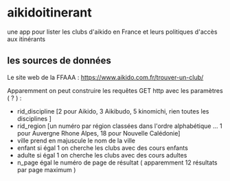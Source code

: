 # aikidoitinerant
une app pour lister les clubs d'aikido en France et leurs politiques d'accès aux itinérants

## les sources de données
Le site web de la FFAAA : https://www.aikido.com.fr/trouver-un-club/

Apparemment on peut construire les requêtes GET http avec les paramètres ( ? ) :
- rid_discipline [2 pour Aikido, 3 Aikibudo, 5 kinomichi, rien toutes les disciplines ]
- rid_region [un numéro par région classées dans l'ordre alphabétique ...  1 pour Auvergne Rhone Alpes, 18 pour Nouvelle Calédonie]
- ville prend en majuscule le nom de la ville
- enfant si égal 1 on cherche les clubs avec des cours enfants
- adulte si égal 1 on cherche les clubs avec des cours adultes
- n_page égal le numéro de page de résultat ( apparemment 12 résultats par page maximum )
